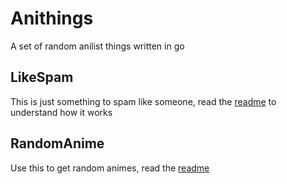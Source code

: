 # Anithings

A set of random anilist things written in go

## LikeSpam

This is just something to spam like someone, read the [readme](LikeSpam/README.md) to understand how it works

## RandomAnime

Use this to get random animes, read the [readme](RandomAnime/README.md)

